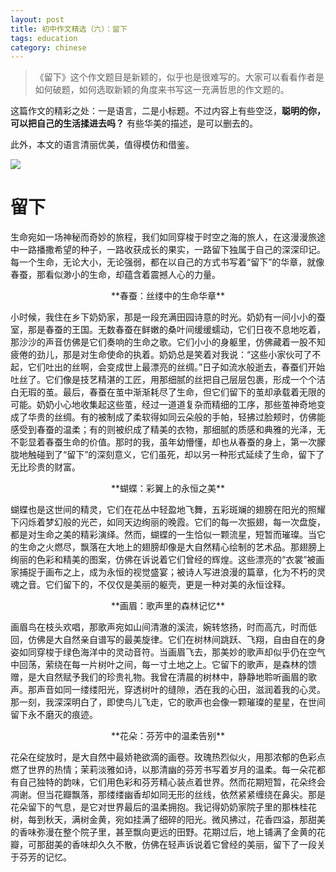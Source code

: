 ```yaml
---
layout: post
title: 初中作文精选（六）：留下
tags: education
category: chinese
---
```


> 《留下》这个作文题目是新颖的，似乎也是很难写的。大家可以看看作者是如何破题，如何选取新颖的角度来书写这一充满哲思的作文题的。

这篇作文的精彩之处：一是语言，二是小标题。不过内容上有些空泛，**聪明的你，可以把自己的生活揉进去吗？** 有些华美的描述，是可以删去的。

此外，本文的语言清丽优美，值得模仿和借鉴。

![](https://crsando.github.io/images/2024-11-02/export.png)

# 留下

生命宛如一场神秘而奇妙的旅程，我们如同穿梭于时空之海的旅人，在这漫漫旅途中一路播撒希望的种子，一路收获成长的果实，一路留下独属于自己的深深印记。每一个生命，无论大小，无论强弱，都在以自己的方式书写着“留下”的华章，就像春蚕，那看似渺小的生命，却蕴含着震撼人心的力量。

<center>**春蚕：丝缕中的生命华章**</center>

小时候，我住在乡下奶奶家，那是一段充满田园诗意的时光。奶奶有一间小小的蚕室，那是春蚕的王国。无数春蚕在鲜嫩的桑叶间缓缓蠕动，它们日夜不息地吃着，那沙沙的声音仿佛是它们奏响的生命之歌。它们小小的身躯里，仿佛藏着一股不知疲倦的劲儿，那是对生命使命的执着。奶奶总是笑着对我说：“这些小家伙可了不起，它们吐出的丝啊，会变成世上最漂亮的丝绸。”日子如流水般逝去，春蚕们开始吐丝了。它们像是技艺精湛的工匠，用那细腻的丝把自己层层包裹，形成一个个洁白无瑕的茧。最后，春蚕在茧中渐渐耗尽了生命，但它们留下的茧却承载着无限的可能。奶奶小心地收集起这些茧，经过一道道复杂而精细的工序，那些茧神奇地变成了华贵的丝绸。有的被制成了柔软得如同云朵般的手帕，轻拂过脸颊时，仿佛能感受到春蚕的温柔；有的则被织成了精美的衣物，那细腻的质感和典雅的光泽，无不彰显着春蚕生命的价值。那时的我，虽年幼懵懂，却也从春蚕的身上，第一次朦胧地触碰到了“留下”的深刻意义，它们虽死，却以另一种形式延续了生命，留下了无比珍贵的财富。

<center>**蝴蝶：彩翼上的永恒之美**</center>

蝴蝶也是这世间的精灵，它们在花丛中轻盈地飞舞，五彩斑斓的翅膀在阳光的照耀下闪烁着梦幻般的光芒，如同天边绚丽的晚霞。它们的每一次振翅，每一次盘旋，都是对生命之美的精彩演绎。然而，蝴蝶的一生恰似一颗流星，短暂而璀璨。当它的生命之火燃尽，飘落在大地上的翅膀却像是大自然精心绘制的艺术品。那翅膀上绚丽的色彩和精美的图案，仿佛在诉说着它们曾经的辉煌。这些漂亮的“衣裳”被画家捕捉于画布之上，成为永恒的视觉盛宴；被诗人写进浪漫的篇章，化为不朽的灵魂之音。它们留下的，不仅仅是美丽的躯壳，更是一种对美的永恒诠释。

<center>**画眉：歌声里的森林记忆**</center>

画眉鸟在枝头欢唱，那歌声宛如山间清澈的溪流，婉转悠扬，时而高亢，时而低回，仿佛是大自然亲自谱写的最美旋律。它们在树林间跳跃、飞翔，自由自在的身姿如同穿梭于绿色海洋中的灵动音符。当画眉飞去，那美妙的歌声却似乎仍在空气中回荡，萦绕在每一片树叶之间，每一寸土地之上。它留下的歌声，是森林的馈赠，是大自然赋予我们的珍贵礼物。我曾在清晨的树林中，静静地聆听画眉的歌声。那声音如同一缕缕阳光，穿透树叶的缝隙，洒在我的心田，滋润着我的心灵。那一刻，我深深明白了，即使鸟儿飞走，它的歌声也会像一颗璀璨的星星，在世间留下永不磨灭的痕迹。

<center>**花朵：芬芳中的温柔告别**</center>

花朵在绽放时，是大自然中最娇艳欲滴的画卷。玫瑰热烈似火，用那浓郁的色彩点燃了世界的热情；茉莉淡雅如诗，以那清幽的芬芳书写着岁月的温柔。每一朵花都有自己独特的韵味，它们用色彩和芬芳精心装点着世界。然而花期短暂，花朵终会凋谢。但当花瓣飘落，那缕缕幽香却如同无形的丝线，依然紧紧缠绕在鼻尖。那是花朵留下的气息，是它对世界最后的温柔拥抱。我记得奶奶家院子里的那株桂花树，每到秋天，满树金黄，宛如挂满了细碎的阳光。微风拂过，花香四溢，那甜美的香味弥漫在整个院子里，甚至飘向更远的田野。花期过后，地上铺满了金黄的花瓣，可那甜美的香味却久久不散，仿佛在轻声诉说着它曾经的美丽，留下了一段关于芬芳的记忆。